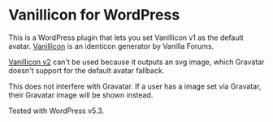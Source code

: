 # Vanillicon for WordPress

This is a WordPress plugin that lets you set Vanillicon v1 as the default avatar. [Vanillicon](http://vanillicon.com) is an identicon generator by Vanilla Forums.

[Vanillicon v2](https://open.vanillaforums.com/discussion/28162/vanillicon-2-is-coming/p1) can't be used because it outputs an svg image, which Gravatar doesn't support for the default avatar fallback.

This does not interfere with Gravatar. If a user has a image set via Gravatar, their Gravatar image will be shown instead.

Tested with WordPress v5.3.

